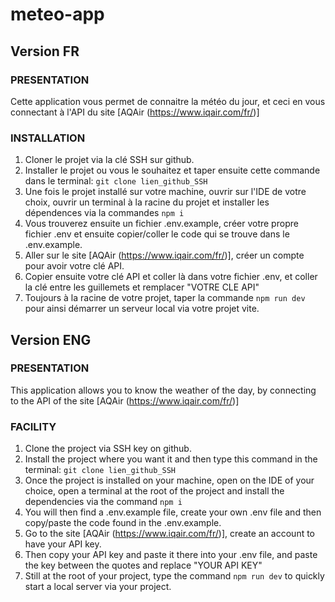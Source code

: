 # meteo-app

## Version FR

### PRESENTATION

Cette application vous permet de connaitre la météo du jour, et ceci en vous connectant à l'API du site [AQAir (https://www.iqair.com/fr/)]

### INSTALLATION

1. Cloner le projet via la clé SSH sur github.
2. Installer le projet ou vous le souhaitez et taper ensuite cette commande dans le terminal: ```git clone lien_github_SSH```
3. Une fois le projet installé sur votre machine, ouvrir sur l'IDE de votre choix, ouvrir un terminal à la racine du projet et installer les dépendences via la commandes ```npm i```
4. Vous trouverez ensuite un fichier .env.example, créer votre propre fichier .env et ensuite copier/coller le code qui se trouve dans le .env.example.
5. Aller sur le site [AQAir (https://www.iqair.com/fr/)], créer un compte pour avoir votre clé API.
6. Copier ensuite votre clé API et coller là dans votre fichier .env, et coller la clé entre les guillemets et remplacer "VOTRE CLE API"
7. Toujours à la racine de votre projet, taper la commande ```npm run dev``` pour ainsi démarrer un serveur local via votre projet vite.

## Version ENG

### PRESENTATION

This application allows you to know the weather of the day, by connecting to the API of the site [AQAir (https://www.iqair.com/fr/)]

### FACILITY

1. Clone the project via SSH key on github.
2. Install the project where you want it and then type this command in the terminal: ```git clone lien_github_SSH```
3. Once the project is installed on your machine, open on the IDE of your choice, open a terminal at the root of the project and install the dependencies via the command ```npm i```
4. You will then find a .env.example file, create your own .env file and then copy/paste the code found in the .env.example.
5. Go to the site [AQAir (https://www.iqair.com/fr/)], create an account to have your API key.
6. Then copy your API key and paste it there into your .env file, and paste the key between the quotes and replace "YOUR API KEY"
7. Still at the root of your project, type the command ```npm run dev``` to quickly start a local server via your project.

